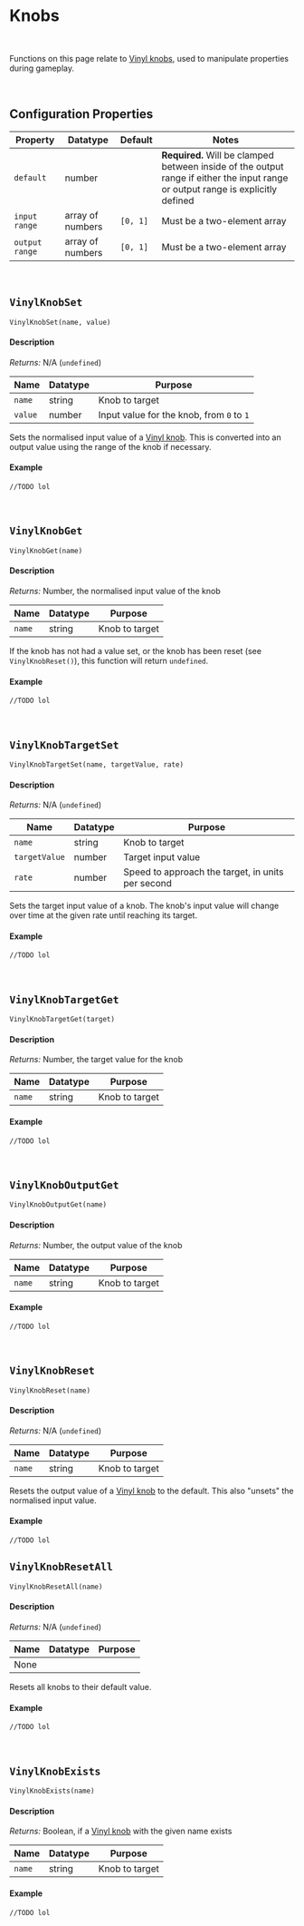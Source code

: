 # Knobs

&nbsp;

Functions on this page relate to [Vinyl knobs](Terminology), used to manipulate properties during gameplay.

&nbsp;

## Configuration Properties

|Property      |Datatype        |Default |Notes                                                                                                                           |
|--------------|----------------|--------|--------------------------------------------------------------------------------------------------------------------------------|
|`default`     |number          |        |**Required.** Will be clamped between inside of the output range if either the input range or output range is explicitly defined|
|`input range` |array of numbers|`[0, 1]`|Must be a two-element array                                                                                                     |
|`output range`|array of numbers|`[0, 1]`|Must be a two-element array                                                                                                     |

&nbsp;

## `VinylKnobSet`

`VinylKnobSet(name, value)`

<!-- tabs:start -->

#### **Description**

*Returns:* N/A (`undefined`)

|Name   |Datatype|Purpose                                  |
|-------|--------|-----------------------------------------|
|`name` |string  |Knob to target                           |
|`value`|number  |Input value for the knob, from `0` to `1`|

Sets the normalised input value of a [Vinyl knob](Terminology). This is converted into an output value using the range of the knob if necessary.

#### **Example**

```gml
//TODO lol
```

<!-- tabs:end -->

&nbsp;

## `VinylKnobGet`

`VinylKnobGet(name)`

<!-- tabs:start -->

#### **Description**

*Returns:* Number, the normalised input value of the knob

|Name  |Datatype|Purpose       |
|------|--------|--------------|
|`name`|string  |Knob to target|

If the knob has not had a value set, or the knob has been reset (see `VinylKnobReset()`), this function will return `undefined`.

#### **Example**

```gml
//TODO lol
```

<!-- tabs:end -->

&nbsp;

## `VinylKnobTargetSet`

`VinylKnobTargetSet(name, targetValue, rate)`

<!-- tabs:start -->

#### **Description**

*Returns:* N/A (`undefined`)

|Name         |Datatype|Purpose                                          |
|-------------|--------|-------------------------------------------------|
|`name`       |string  |Knob to target                                   |
|`targetValue`|number  |Target input value                               |
|`rate`       |number  |Speed to approach the target, in units per second|

Sets the target input value of a knob. The knob's input value will change over time at the given rate until reaching its target.

#### **Example**

```gml
//TODO lol
```

<!-- tabs:end -->

&nbsp;

## `VinylKnobTargetGet`

`VinylKnobTargetGet(target)`

<!-- tabs:start -->

#### **Description**

*Returns:* Number, the target value for the knob

|Name  |Datatype|Purpose       |
|------|--------|--------------|
|`name`|string  |Knob to target|

#### **Example**

```gml
//TODO lol
```

<!-- tabs:end -->

&nbsp;

## `VinylKnobOutputGet`

`VinylKnobOutputGet(name)`

<!-- tabs:start -->

#### **Description**

*Returns:* Number, the output value of the knob

|Name  |Datatype|Purpose       |
|------|--------|--------------|
|`name`|string  |Knob to target|

#### **Example**

```gml
//TODO lol
```

<!-- tabs:end -->

&nbsp;

## `VinylKnobReset`

`VinylKnobReset(name)`

<!-- tabs:start -->

#### **Description**

*Returns:* N/A (`undefined`)

|Name  |Datatype|Purpose       |
|------|--------|--------------|
|`name`|string  |Knob to target|

Resets the output value of a [Vinyl knob](Terminology) to the default. This also "unsets" the normalised input value.

#### **Example**

```gml
//TODO lol
```

<!-- tabs:end -->

## `VinylKnobResetAll`

`VinylKnobResetAll(name)`

<!-- tabs:start -->

#### **Description**

*Returns:* N/A (`undefined`)

|Name|Datatype|Purpose|
|----|--------|-------|
|None|        |       |

Resets all knobs to their default value.

#### **Example**

```gml
//TODO lol
```

<!-- tabs:end -->

&nbsp;

## `VinylKnobExists`

`VinylKnobExists(name)`

<!-- tabs:start -->

#### **Description**

*Returns:* Boolean, if a [Vinyl knob](Terminology) with the given name exists

|Name  |Datatype|Purpose       |
|------|--------|--------------|
|`name`|string  |Knob to target|

#### **Example**

```gml
//TODO lol
```

<!-- tabs:end -->